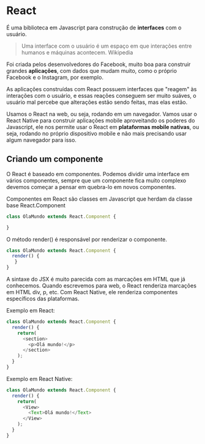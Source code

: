 # React

É uma biblioteca em Javascript para construção de **interfaces** com o usuário.

> Uma interface com o usuário é um espaço em que interações entre humanos e máquinas acontecem.
> Wikipedia

Foi criada pelos desenvolvedores do Facebook, muito boa para construir grandes **aplicações**, com dados que mudam muito, como o próprio Facebook e o Instagram, por exemplo.

As aplicações construídas com React possuem interfaces que "reagem" às interações com o usuário, e essas reações conseguem ser muito suáves, o usuário mal percebe que alterações estão sendo feitas, mas elas estão.

Usamos o React na web, ou seja, rodando em um navegador. Vamos usar o React Native para construir aplicações mobile aproveitando os poderes do Javascript, ele nos permite usar o React em **plataformas mobile nativas**, ou seja, rodando no próprio dispositivo mobile e não mais precisando usar algum navegador para isso.

## Criando um componente

O React é baseado em componentes. Podemos dividir uma interface em vários componentes, sempre que um componente fica muito complexo devemos começar a pensar em quebra-lo em novos componentes.

Componentes em React são classes em Javascript que herdam da classe base React.Component

```js
class OlaMundo extends React.Component {

}
```

O método render() é responsável por renderizar o componente.

```js
class OlaMundo extends React.Component {
  render() {
   }
}
```
A sintaxe do JSX é muito parecida com as marcações em HTML que já conhecemos. Quando escrevemos para web, o React renderiza marcações em HTML div, p, etc. Com React Native, ele renderiza componentes específicos das plataformas.

Exemplo em React:

```js
class OlaMundo extends React.Component {
  render() {
    return(
      <section>
        <p>Olá mundo!</p>
      </section>
    );
  }
}
```
Exemplo em React Native:

```js
class OlaMundo extends React.Component {
  render() {
    return(
      <View>
        <Text>Olá mundo!</Text>
      </View>
    );
  }
}
```
